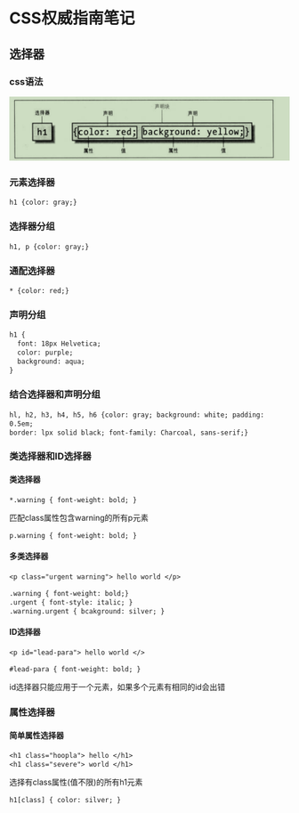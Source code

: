 
# CSS权威指南笔记
## 选择器
### css语法
![css语法](./image/css语法.png)

### 元素选择器
```
h1 {color: gray;}
```
### 选择器分组
```
h1, p {color: gray;}
```
### 通配选择器
```
* {color: red;}
```

### 声明分组
```
h1 {
  font: 18px Helvetica;
  color: purple;
  background: aqua;
}
```

### 结合选择器和声明分组
```
hl, h2, h3, h4, h5, h6 {color: gray; background: white; padding: 0.5em;
border: lpx solid black; font-family: Charcoal, sans-serif;}
```

### 类选择器和ID选择器
#### 类选择器
```
*.warning { font-weight: bold; }
```
匹配class属性包含warning的所有p元素
```
p.warning { font-weight: bold; }
```
#### 多类选择器

```
<p class="urgent warning"> hello world </p>
```

```
.warning { font-weight: bold;}
.urgent { font-style: italic; }
.warning.urgent { bcakground: silver; }
```
#### ID选择器
```
<p id="lead-para"> hello world </> 
```

```
#lead-para { font-weight: bold; }
```
id选择器只能应用于一个元素，如果多个元素有相同的id会出错

### 属性选择器
#### 简单属性选择器

```
<h1 class="hoopla"> hello </h1>
<h1 class="severe"> world </h1>
```

选择有class属性(值不限)的所有h1元素
```
h1[class] { color: silver; }
```


